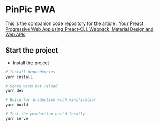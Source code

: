 # PinPic PWA

This is the companion code repository for the article : [Your Preact Progressive Web App using Preact-CLI, Webpack, Material Design and Web APIs](http://www.theodo.fr/blog/2017/11/preact-progressive-web-app-webpack-material-design-web-apis/)

## Start the project

- Install the project

```bash
# Install dependencies
yarn install

# Serve with hot reload
yarn dev

# Build for production with minification
yarn build

# Test the production build locally
yarn serve
```
